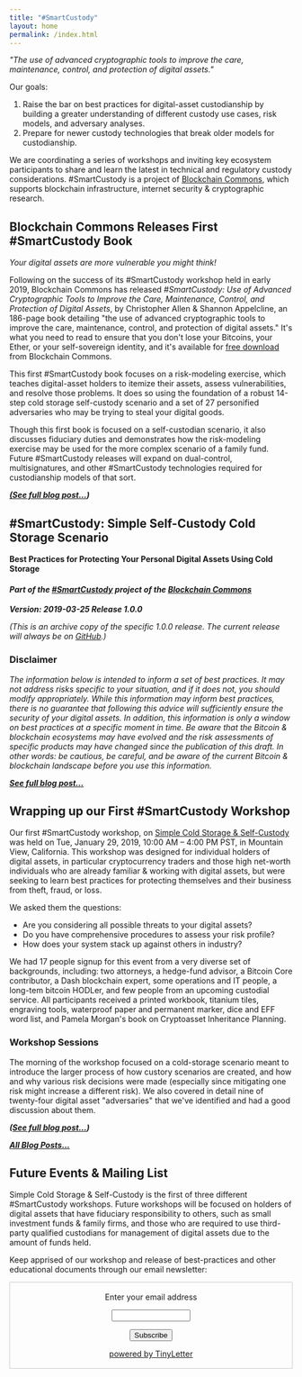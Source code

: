 ```yaml
---
title: "#SmartCustody"
layout: home
permalink: /index.html
---
```


*"The use of advanced cryptographic tools to improve the care, maintenance, control, and protection of digital assets."*

Our goals:

1. Raise the bar on best practices for digital-asset custodianship by building a greater understanding of different custody use cases, risk models, and adversary analyses.
2. Prepare for newer custody technologies that break older models for custodianship.

We are coordinating a series of workshops and inviting key ecosystem participants to share and learn the latest in technical and regulatory custody considerations. #SmartCustody is a project of [Blockchain Commons](https://www.BlockchainCommons.com), which supports blockchain infrastructure, internet security & cryptographic research.

## Blockchain Commons Releases First #SmartCustody Book

_Your digital assets are more vulnerable you might think!_

Following on the success of its #SmartCustody workshop held in early 2019, Blockchain Commons has released _#SmartCustody: Use of Advanced Cryptographic Tools to Improve the Care, Maintenance, Control, and Protection of Digital Assets_, by Christopher Allen & Shannon Appelcline, an 186-page book detailing "the use of advanced cryptographic tools to improve the care, maintenance, control, and protection of digital assets." It's what you need to read to ensure that you don't lose your Bitcoins, your Ether, or your self-sovereign identity, and it's available for [free download](https://bit.ly/SmartCustodyBookV101) from Blockchain Commons.

This first #SmartCustody book focuses on a risk-modeling exercise, which teaches digital-asset holders to itemize their assets, assess vulnerabilities, and resolve those problems. It does so using the foundation of a robust 14-step cold storage self-custody scenario and a set of 27 personified adversaries who may be trying to steal your digital goods. 

Though this first book is focused on a self-custodian scenario, it also discusses fiduciary duties and demonstrates how the risk-modeling exercise may be used for the more complex scenario of a family fund. Future #SmartCustody releases will expand on dual-control, multisignatures, and other #SmartCustody technologies required for custodianship models of that sort.

***[(See full blog post…](https://www.smartcustody.com/2019-09-17-Blockchain-Commons-Releases-First-SmartCustody-Book/))***

## #SmartCustody: Simple Self-Custody Cold Storage Scenario

**Best Practices for Protecting Your Personal Digital Assets Using Cold Storage**

#### _Part of the [#SmartCustody](https://www.SmartCustody.com) project of the [Blockchain Commons](https://www.blockchaincommons.com/)_

**_Version: 2019-03-25 Release 1.0.0_**

*(This is an archive copy of the specific 1.0.0  release. The current release will always be on [GitHub](https://github.com/BlockchainCommons/SmartCustodyWhitePapers/blob/master/%23SmartCustody-_Simple_Self-Custody_Cold_Storage_Scenario.md).)*

### Disclaimer

_The information below is intended to inform a set of best practices. It may not address risks specific to your situation, and if it does not, you should modify appropriately. While this information may inform best practices, there is no guarantee that following this advice will sufficiently ensure the security of your digital assets. In addition, this information is only a window on best practices at a specific moment in time. Be aware that the Bitcoin & blockchain ecosystems may have evolved and the risk assessments of specific products may have changed since the publication of this draft. In other words: be cautious, be careful, and be aware of the current Bitcoin & blockchain landscape before you use this information._

***[See full blog post…](https://www.smartcustody.com/2019-09-17-Blockchain-Commons-Releases-First-SmartCustody-Book/)***

## Wrapping up our First #SmartCustody Workshop

Our first #SmartCustody workshop, on [Simple Cold Storage & Self-Custody](https://www.smartcustody.com/2019-01-04-First-SmartCustody-Workshop-Simple-Cold-Storage-and-Self-Custody/) was held on Tue, January 29, 2019, 10:00 AM – 4:00 PM PST, in Mountain View, California. This workshop was designed for individual holders of digital assets, in particular cryptocurrency traders and those high net-worth individuals who are already familiar & working with digital assets, but were seeking to learn best practices for protecting themselves and their business from theft, fraud, or loss.

We asked them the questions:

- Are you considering all possible threats to your digital assets?
- Do you have comprehensive procedures to assess your risk profile?
- How does your system stack up against others in industry?

We had 17 people signup for this event from a very diverse set of backgrounds, including: two attorneys, a hedge-fund advisor, a Bitcoin Core contributor, a Dash blockchain expert, some operations and IT people, a long-tem bitcoin HODLer, and few people from an upcoming custodial service. All participants received a printed workbook, titanium tiles, engraving tools, waterproof paper and permanent marker, dice and EFF word list, and Pamela Morgan's book on Cryptoasset Inheritance Planning.

### Workshop Sessions

The morning of the workshop focused on a cold-storage scenario meant to introduce the larger process of how custory scenarios are created, and how and why various risk decisions were made (especially since mitigating one risk might increase a different risk). We also covered in  detail nine of twenty-four digital asset "adversaries" that we've identified and had a good discussion about them.

***([See full blog post…](https://www.smartcustody.com/2019-01-30-Wrapping-up-our-First-SmartCustody-Workshop/))***

_**[All Blog Posts…](https://www.smartcustody.com/posts/)**_

## Future Events & Mailing List

Simple Cold Storage & Self-Custody is the first of three different #SmartCustody workshops. Future workshops will be focused on holders of digital assets that have fiduciary responsibility to others, such as small investment funds & family firms, and those who are required to use third-party qualified custodians for management of digital assets due to the amount of funds held.

Keep apprised of our workshop and release of best-practices and other educational documents through our email newsletter:

<form style="border:1px solid #ccc;padding:3px;text-align:center;" action="https://tinyletter.com/SmartCustody" method="post" target="popupwindow" onsubmit="window.open('https://tinyletter.com/SmartCustody', 'popupwindow', 'scrollbars=yes,width=800,height=600');return true"><p><label for="tlemail">Enter your email address</label></p><p><input type="text" style="width:140px" name="email" id="tlemail" /></p><input type="hidden" value="1" name="embed"/><input type="submit" value="Subscribe" /><p><a href="https://tinyletter.com" target="_blank">powered by TinyLetter</a></p></form>

